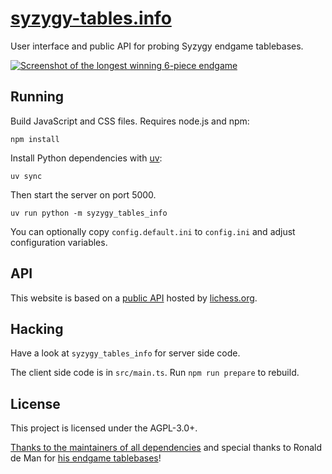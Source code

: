 # [syzygy-tables.info](https://syzygy-tables.info)

User interface and public API for probing Syzygy endgame tablebases.

[![Screenshot of the longest winning 6-piece endgame](/screenshot.png)](https://syzygy-tables.info/?fen=6N1/5KR1/2n5/8/8/8/2n5/1k6%20w%20-%20-%200%201)

## Running

Build JavaScript and CSS files. Requires node.js and npm:

    npm install

Install Python dependencies with [uv](https://docs.astral.sh/uv/):

    uv sync

Then start the server on port 5000.

    uv run python -m syzygy_tables_info

You can optionally copy `config.default.ini` to `config.ini` and adjust
configuration variables.

## API

This website is based on a [public API](https://github.com/niklasf/lila-tablebase) hosted by [lichess.org](https://tablebase.lichess.ovh).

## Hacking

Have a look at `syzygy_tables_info` for server side code.

The client side code is in `src/main.ts`. Run `npm run prepare` to rebuild.

## License

This project is licensed under the AGPL-3.0+.

<a href="https://syzygy-tables.info/legal#thanks">Thanks to the maintainers of all dependencies</a> and special thanks to Ronald de Man for [his endgame tablebases](https://github.com/syzygy1/tb)!

